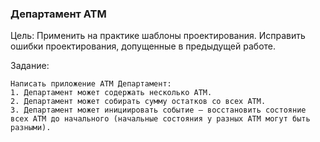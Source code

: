 ### Департамент ATM

Цель: Применить на практике шаблоны проектирования. Исправить ошибки проектирования, допущенные в предыдущей работе.

Задание:
```
Написать приложение ATM Департамент:
1. Департамент может содержать несколько ATM.
2. Департамент может собирать сумму остатков со всех ATM.
3. Департамент может инициировать событие – восстановить состояние всех ATM до начального (начальные состояния у разных ATM могут быть разными).
```
